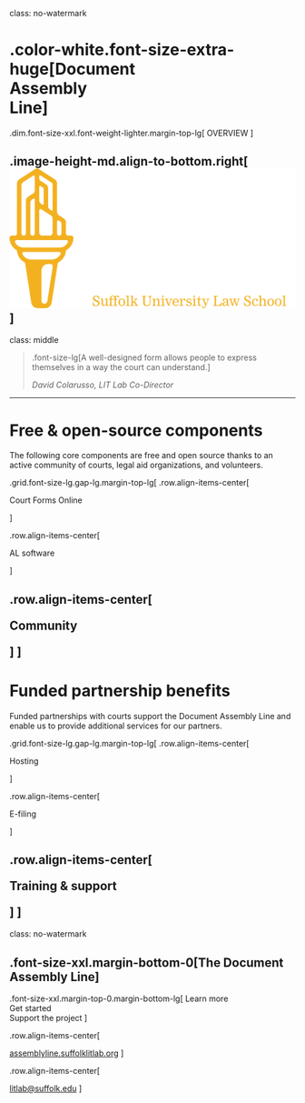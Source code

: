 class: no-watermark
# .color-white.font-size-extra-huge[Document <br>Assembly <br>Line]

.dim.font-size-xxl.font-weight-lighter.margin-top-lg[
  OVERVIEW
]

.image-height-md.align-to-bottom.right[![](assets/lit-lab-logos/lit-lab-logo-stacked-inverted.svg)]
---
class: middle

> .font-size-lg[A well-designed form allows people to express themselves in a way the court can understand.]
> 
> <cite>David Colarusso, LIT Lab Co-Director</cite>
---
# Free & open-source components

The following core components are free and open source thanks to an active community of courts, legal aid organizations, and volunteers.

.grid.font-size-lg.gap-lg.margin-top-lg[
  .row.align-items-center[
    <i class="bi bi-grid-1x2-fill circle font-size-xxl rotate-90-cw"></i>
    <p>Court Forms Online</p>
  ]

  .row.align-items-center[
    <i class="bi bi-gear-fill circle font-size-xxl"></i>
    <p>AL software</p>
  ]

  .row.align-items-center[
    <i class="bi bi-heart-fill circle font-size-xxl"></i>
    <p>Community</p>
  ]
]
---
# Funded partnership benefits

Funded partnerships with courts support the Document Assembly Line and enable us to provide additional services for our partners.

.grid.font-size-lg.gap-lg.margin-top-lg[
  .row.align-items-center[
    <i class="bi bi-hdd-stack circle font-size-xxl"></i>
    <p>Hosting</p>
  ]

  .row.align-items-center[
    <i class="bi bi-inboxes circle font-size-xxl"></i>
    <p>E-filing</p>
  ]

  .row.align-items-center[
    <i class="bi bi-chat-dots circle font-size-xxl"></i>
    <p>Training & support</p>
  ]
]
---
class: no-watermark
## .font-size-xxl.margin-bottom-0[The Document Assembly Line]

.font-size-xxl.margin-top-0.margin-bottom-lg[
  Learn more<br>
  Get started<br>
  Support the project
]

.row.align-items-center[
  <i class="bi bi-globe font-size-xl"></i>
  
  [assemblyline.suffolklitlab.org](https://assemblyline.suffolklitlab.org)
]

.row.align-items-center[
  <i class="bi bi-send font-size-xl"></i>
  
  [litlab@suffolk.edu](mailto:litlab@suffolk.edu)
]